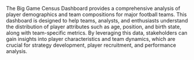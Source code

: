 The Big Game Census Dashboard provides a comprehensive analysis of player demographics and team compositions for major football teams. This dashboard is designed to help teams, analysts, and enthusiasts understand the distribution of player 
attributes such as age, position, and birth state, along with team-specific metrics. By leveraging this data, stakeholders can gain insights into player characteristics and team dynamics, which are crucial for strategy development, 
player recruitment, and performance analysis.
